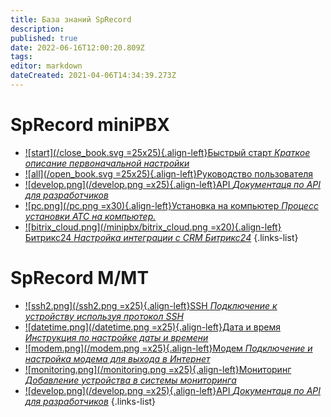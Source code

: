 ```yaml
---
title: База знаний SpRecord
description: 
published: true
date: 2022-06-16T12:00:20.809Z
tags: 
editor: markdown
dateCreated: 2021-04-06T14:34:39.273Z
---
```


# SpRecord miniPBX

- [![start](/close_book.svg =25x25){.align-left}Быстрый старт *Краткое описание первоначальной настройки*](./minipbx/quick_start)
- [![all](/open_book.svg =25x25){.align-left}Руководство пользователя](./minipbx/user_manual)
- [![develop.png](/develop.png =x25){.align-left}API *Документаця по API для разработчиков*](./minipbx/api)
- [![pc.png](/pc.png =x30){.align-left}Установка на компьютер *Процесс установки АТС на компьютер.*](./minipbx/soft)
- [![bitrix_cloud.png](/minipbx/bitrix_cloud.png =x20){.align-left}Битрикс24 *Настройка интеграции с CRM Битрикс24*](./minipbx/bitrix24)
{.links-list}

# SpRecord M/MT
- [![ssh2.png](/ssh2.png =x25){.align-left}SSH *Подключение к устройству используя протокол SSH*](./m-mt/ssh)
- [![datetime.png](/datetime.png =x25){.align-left}Дата и время *Инструкция по настройке даты и времени*](./m-mt/time)
- [![modem.png](/modem.png =x25){.align-left}Модем *Подключение и настройка модема для выхода в Интернет*](./m-mt/modem)
- [![monitoring.png](/monitoring.png =x25){.align-left}Мониторинг *Добавление устройства в системы мониторинга*](./m-mt/monitoring)
- [![develop.png](/develop.png =x25){.align-left}API *Документаця по API для разработчиков*](./m-mt/api)
{.links-list}




